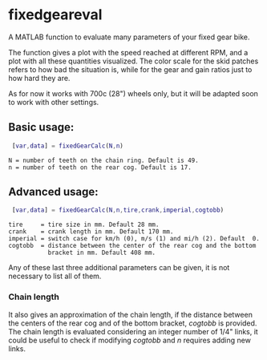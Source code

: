 # fixedgeareval
A MATLAB function to evaluate many parameters of your fixed gear bike.

The function gives a plot with the speed reached at different RPM, and a plot
with all these quantities visualized. The color scale for the skid patches 
refers to how bad the situation is, while for the gear and gain ratios just
to how hard they are.

As for now it works with 700c (28") wheels only, but it will be adapted soon
to work with other settings.

 
## Basic usage: 

```matlab
 [var,data] = fixedGearCalc(N,n)
 ```
    N = number of teeth on the chain ring. Default is 49.
    n = number of teeth on the rear cog. Default is 17.
    
## Advanced usage: 

```matlab
 [var,data] = fixedGearCalc(N,n,tire,crank,imperial,cogtobb)
 ```
    tire     = tire size in mm. Default 28 mm.
    crank    = crank length in mm. Default 170 mm.
    imperial = switch case for km/h (0), m/s (1) and mi/h (2). Default  0.
    cogtobb  = distance between the center of the rear cog and the bottom
               bracket in mm. Default 408 mm.
    
    
Any of these last three additional parameters can be given, it is not 
necessary to list all of them.

### Chain length

It also gives an approximation of the chain length, if the distance between the
centers of the rear cog and of the bottom bracket, *cogtobb* is provided. The chain length
is evaluated considering an integer number of 1/4" links, it could be useful to
check if modifying *cogtobb* and *n* requires adding new links.
